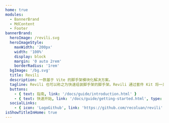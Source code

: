 ```yaml
---
home: true
modules:
  - BannerBrand
  - MdContent
  - Footer
bannerBrand:
  heroImage: /revili.svg
  heroImageStyle:
    maxWidth: '200px'
    width: '100%'
    display: block
    margin: '0 auto 2rem'
    borderRadius: '1rem'
  bgImage: '/bg.svg'
  title: Revili
  description: 一款基于 Vite 的脚手架模块化解决方案。
  tagline: Revili 也可以称之为快速组装脚手架的脚手架。Revili 通过套件 Kit 将一系列相关的能力组合在一起，形成一个能力集合，每个套件是相互独立的。
  buttons:
    - { text: 指南, link: '/docs/guide/introduction.html' }
    - { text: 快速开始, link: '/docs/guide/getting-started.html', type: 'plain' }
  socialLinks:
    - { icon: 'LogoGithub', link: 'https://github.com/recoluan/revili' }
isShowTitleInHome: true
---
```

